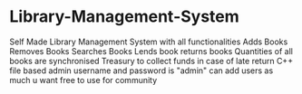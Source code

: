 # Library-Management-System
Self Made Library Management System with all functionalities
Adds Books
Removes Books
Searches Books
Lends book
returns books
Quantities of all books are synchronised
Treasury to collect funds in case of late return
C++ file based
admin username and password is "admin"
can add users as much u want
free to use for community
